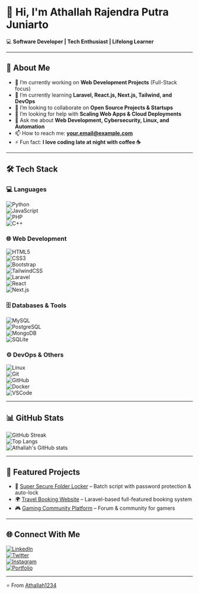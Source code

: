 # 👋 Hi, I'm Athallah Rajendra Putra Juniarto  

💻 **Software Developer | Tech Enthusiast | Lifelong Learner**  

---

## 🚀 About Me  
- 🔭 I’m currently working on **Web Development Projects** (Full-Stack focus)  
- 🌱 I’m currently learning **Laravel, React.js, Next.js, Tailwind, and DevOps**  
- 👯 I’m looking to collaborate on **Open Source Projects & Startups**  
- 🤔 I’m looking for help with **Scaling Web Apps & Cloud Deployments**  
- 💬 Ask me about **Web Development, Cybersecurity, Linux, and Automation**  
- 📫 How to reach me: **your.email@example.com**  
- ⚡ Fun fact: **I love coding late at night with coffee ☕**  

---

## 🛠️ Tech Stack  

### 💻 Languages  
![Python](https://img.shields.io/badge/Python-3776AB?style=flat&logo=python&logoColor=white)  
![JavaScript](https://img.shields.io/badge/JavaScript-F7DF1E?style=flat&logo=javascript&logoColor=black)  
![PHP](https://img.shields.io/badge/PHP-777BB4?style=flat&logo=php&logoColor=white)  
![C++](https://img.shields.io/badge/C++-00599C?style=flat&logo=cplusplus&logoColor=white)  

### 🌐 Web Development  
![HTML5](https://img.shields.io/badge/HTML5-E34F26?style=flat&logo=html5&logoColor=white)  
![CSS3](https://img.shields.io/badge/CSS3-1572B6?style=flat&logo=css3&logoColor=white)  
![Bootstrap](https://img.shields.io/badge/Bootstrap-7952B3?style=flat&logo=bootstrap&logoColor=white)  
![TailwindCSS](https://img.shields.io/badge/Tailwind_CSS-38B2AC?style=flat&logo=tailwind-css&logoColor=white)  
![Laravel](https://img.shields.io/badge/Laravel-FF2D20?style=flat&logo=laravel&logoColor=white)  
![React](https://img.shields.io/badge/React-20232A?style=flat&logo=react&logoColor=61DAFB)  
![Next.js](https://img.shields.io/badge/Next.js-000000?style=flat&logo=nextdotjs&logoColor=white)  

### 🗄️ Databases & Tools  
![MySQL](https://img.shields.io/badge/MySQL-005C84?style=flat&logo=mysql&logoColor=white)  
![PostgreSQL](https://img.shields.io/badge/PostgreSQL-316192?style=flat&logo=postgresql&logoColor=white)  
![MongoDB](https://img.shields.io/badge/MongoDB-4EA94B?style=flat&logo=mongodb&logoColor=white)  
![SQLite](https://img.shields.io/badge/SQLite-07405E?style=flat&logo=sqlite&logoColor=white)  

### ⚙️ DevOps & Others  
![Linux](https://img.shields.io/badge/Linux-FCC624?style=flat&logo=linux&logoColor=black)  
![Git](https://img.shields.io/badge/Git-F05032?style=flat&logo=git&logoColor=white)  
![GitHub](https://img.shields.io/badge/GitHub-181717?style=flat&logo=github&logoColor=white)  
![Docker](https://img.shields.io/badge/Docker-2496ED?style=flat&logo=docker&logoColor=white)  
![VSCode](https://img.shields.io/badge/VSCode-0078d7?style=flat&logo=visual-studio-code&logoColor=white)  

---

## 📊 GitHub Stats  

![GitHub Streak](https://github-readme-streak-stats.herokuapp.com/?user=Athallah1234&theme=tokyonight&hide_border=false)  
![Top Langs](https://github-readme-stats.vercel.app/api/top-langs/?username=Athallah1234&layout=compact&theme=tokyonight)  
![Athallah's GitHub stats](https://github-readme-stats.vercel.app/api?username=Athallah1234&show_icons=true&theme=tokyonight)  

---

## 📂 Featured Projects  
- 🔐 [Super Secure Folder Locker](https://github.com/Athallah1234/folder-locker) – Batch script with password protection & auto-lock  
- 🌍 [Travel Booking Website](https://github.com/Athallah1234/travel-booking) – Laravel-based full-featured booking system  
- 🎮 [Gaming Community Platform](https://github.com/Athallah1234/gaming-community) – Forum & community for gamers  

---

## 🌐 Connect With Me  
[![LinkedIn](https://img.shields.io/badge/LinkedIn-0A66C2?style=flat&logo=linkedin&logoColor=white)](https://linkedin.com/in/USERNAME)  
[![Twitter](https://img.shields.io/badge/Twitter-1DA1F2?style=flat&logo=twitter&logoColor=white)](https://twitter.com/USERNAME)  
[![Instagram](https://img.shields.io/badge/Instagram-E4405F?style=flat&logo=instagram&logoColor=white)](https://instagram.com/USERNAME)  
[![Portfolio](https://img.shields.io/badge/Portfolio-000000?style=flat&logo=react&logoColor=white)](https://yourportfolio.com)  

---

⭐️ From [Athallah1234](https://github.com/Athallah1234)
